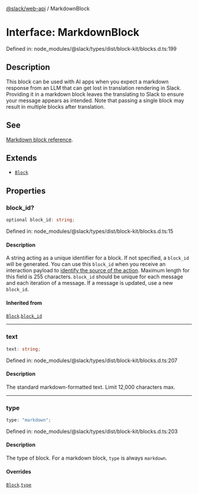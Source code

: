 [@slack/web-api](../index.md) / MarkdownBlock

# Interface: MarkdownBlock

Defined in: node\_modules/@slack/types/dist/block-kit/blocks.d.ts:199

## Description

This block can be used with AI apps when you expect a markdown response from an LLM that can get lost in
translation rendering in Slack. Providing it in a markdown block leaves the translating to Slack to ensure your message
appears as intended. Note that passing a single block may result in multiple blocks after translation.

## See

[Markdown block reference](https://api.slack.com/reference/block-kit/blocks#markdown).

## Extends

- [`Block`](Block.md)

## Properties

### block\_id?

```ts
optional block_id: string;
```

Defined in: node\_modules/@slack/types/dist/block-kit/blocks.d.ts:15

#### Description

A string acting as a unique identifier for a block. If not specified, a `block_id` will be generated.
You can use this `block_id` when you receive an interaction payload to
[identify the source of the action](https://docs.slack.dev/interactivity/handling-user-interaction#payloads).
Maximum length for this field is 255 characters. `block_id` should be unique for each message and each iteration of
a message. If a message is updated, use a new `block_id`.

#### Inherited from

[`Block`](Block.md).[`block_id`](Block.md#block_id)

***

### text

```ts
text: string;
```

Defined in: node\_modules/@slack/types/dist/block-kit/blocks.d.ts:207

#### Description

The standard markdown-formatted text. Limit 12,000 characters max.

***

### type

```ts
type: "markdown";
```

Defined in: node\_modules/@slack/types/dist/block-kit/blocks.d.ts:203

#### Description

The type of block. For a markdown block, `type` is always `markdown`.

#### Overrides

[`Block`](Block.md).[`type`](Block.md#type)
